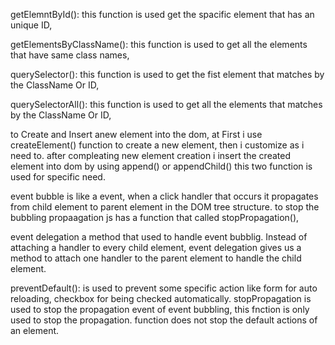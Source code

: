 <!-- 1 -->
getElemntById(): this function is used get the spacific element that has an unique ID,

getElementsByClassName(): this function is used to get all the elements that have same class names,

querySelector(): this function is used to get the fist element that matches by the ClassName Or ID,

querySelectorAll(): this function is used to get all the elements that matches by the ClassName Or ID,
<!-- 2 -->
to Create and Insert anew element into the dom, at First i use createElement() function to create a new element, then i customize as i need to.
after compleating new element creation
i insert the created element into dom by using append() or appendChild() this two function is used for specific need.
<!-- 3 -->
event bubble is like a event, when a click handler that occurs it propagates from child element to parent element in the DOM tree structure. to stop the bubbling propaagation js has a function that called stopPropagation(),
<!-- 4 -->
event delegation a method that used to handle event bubblig. Instead of attaching a handler to every child element, event delegation gives us a method to attach one handler to the parent element to handle the child element.
<!-- 5 -->
preventDefault(): is used to prevent some specific action like form for auto reloading, checkbox for being checked automatically.
stopPropagation is used to stop the propagation event of event bubbling, this fnction is only used to stop the propagation. function does not stop the default actions of an element.